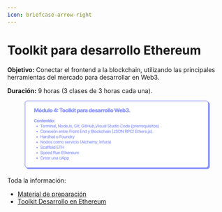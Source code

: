 ```yaml
---
icon: briefcase-arrow-right
---
```


# Toolkit para desarrollo Ethereum

**Objetivo:** Conectar el frontend a la blockchain, utilizando las principales herramientas del mercado para desarrollar en Web3.

**Duración:** 9 horas (3 clases de 3 horas cada una).

<figure><img src="../../.gitbook/assets/EDP_mod4.png" alt=""><figcaption></figcaption></figure>

Toda la información:

* [Material de preparación](https://ethkipu.notion.site/Material-de-preparaci-n-para-el-m-dulo-4-90ac193ca22a4d0a82d173cdd153b592)
* [Toolkit Desarrollo en Ethereum](https://ethkipu.notion.site/Toolkit-Desarrollo-Ethereum-efe8e0c980a041a9a6378a54ada4dd09)
